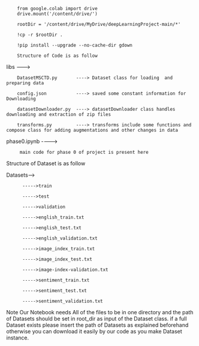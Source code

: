         from google.colab import drive
        drive.mount('/content/drive/')

        rootDir = '/content/drive/MyDrive/deepLearningProject-main/*'

        !cp -r $rootDir .

        !pip install --upgrade --no-cache-dir gdown 

        Structure of Code is as follow 

libs    --->

        DatasetMSCTD.py       ----> Dataset class for loading  and preparing data 
    
        config.json           ----> saved some constant information for Downloading
    
        datasetDownloader.py  ----> datasetDownloader class handles downloading and extraction of zip files
    
        transforms.py         ----> transforms include some functions and compose class for adding augmentations and other changes in data
    
phase0.ipynb  ----> 

         main code for phase 0 of project is present here



Structure of Dataset is as follow

Datasets-->

          ----->train
          
          ----->test
          
          ----->validation
          
          ----->english_train.txt
          
          ----->english_test.txt
          
          ----->english_validation.txt
          
          ----->image_index_train.txt
          
          ----->image_index_test.txt
          
          ----->image-index-validation.txt
          
          ----->sentiment_train.txt
          
          ----->sentiment_test.txt
          
          ----->sentiment_validation.txt
          
Note
Our Notebook needs All of the files to be in one directory and the path of Datasets should be set in root_dir as input of the Dataset class.
if a full Dataset exists please insert the path of Datasets as explained beforehand otherwise you can download it easily by our code as you make Dataset instance.
